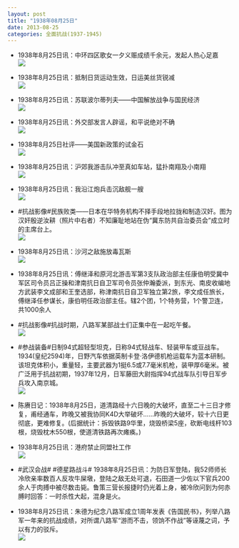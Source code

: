```yaml
---
layout: post
title: "1938年08月25日"
date: 2013-08-25
categories: 全面抗战(1937-1945)
---
```


<meta name="referrer" content="no-referrer" />

- 1938年8月25日讯：中环四区歌女一夕义赈成绩千余元，发起人热心足嘉 <br/><img src="https://ww3.sinaimg.cn/large/aca367d8jw1e7z9ywyuj7j20c10dddhq.jpg" />

- 1938年8月25日讯：抵制日货运动生效，日运美丝货锐减 <br/><img src="https://ww3.sinaimg.cn/large/aca367d8jw1e7z88jl85zj20cg0cxaby.jpg" />

- 1938年8月25日讯：苏联波尔蒂列夫——中国解放战争与国民经济 <br/><img src="https://ww4.sinaimg.cn/large/aca367d8jw1e7z6i12o41j20b119ljv1.jpg" />

- 1938年8月25日讯：外交部发言人辟谣，和平说绝对不确 <br/><img src="https://ww3.sinaimg.cn/large/aca367d8jw1e7z4riat4dj20ay0pk40s.jpg" />

- 1938年8月25日社评——美国新政策的试金石 <br/><img src="https://ww1.sinaimg.cn/large/aca367d8jw1e7z3187g4qj20c117uq7f.jpg" />

- 1938年8月25日讯：沪郊我游击队冲至真如车站，猛扑南翔及小南翔 <br/><img src="https://ww3.sinaimg.cn/large/aca367d8jw1e7z1cf3p1cj205c0nhaax.jpg" />

- 1938年8月25日讯：我沿江炮兵击沉敌舰一艘 <br/><img src="https://ww3.sinaimg.cn/large/aca367d8jw1e7yzkek74cj205k0cn0t5.jpg" />

- #抗战影像#民族败类——日本在华特务机构不择手段地拉拢和制造汉奸。图为汉奸殷逆汝耕（照片中右者）不知廉耻地站在伪“冀东防共自治委员会”成立时的主席台上。 <br/><img src="https://ww2.sinaimg.cn/large/aca367d8jw1e7ywys7btdj20dw07gta3.jpg" />

- 1938年8月25日讯：沙河之敌施放毒瓦斯 <br/><img src="https://ww4.sinaimg.cn/large/aca367d8jw1e7yud0ps3lj208l0d2my2.jpg" />

- 1938年8月25日讯：傅继泽和原河北游击军第3支队政治部主任康伯明受冀中军区司令员吕正操和津南抗日自卫军司令员张仲瀚委派，到东光、南皮收编地方武装李文成部和王奎选部，称津南抗日自卫军独立第2旅，李文成任旅长，傅继泽任参谋长，康伯明任政治部主任。辖2个团，1个特务营，1个警卫连，共1000余人 

- #抗战影像#抗战时期，八路军某部战士们正集中在一起吃午餐。 <br/><img src="https://ww3.sinaimg.cn/large/aca367d8jw1e7yq0wy01mj20dw0izac3.jpg" />

- #参战装备#日制94式超轻型坦克，日称94式轻战车、轻装甲车或豆战车。1934(皇纪2594)年，日野汽车依据英制卡登·洛伊德机枪运载车为蓝本研制。该坦克体积小，重量轻，主要武器为1挺6.5或7.7毫米机枪，装甲厚6毫米。被广泛用于抗战初期，1937年12月，日军藤田大尉指挥94式战车队引导日军步兵攻入南京城。 <br/><img src="https://ww1.sinaimg.cn/large/aca367d8jw1e7yoauddkvj20c10v0who.jpg" />

- 陈赓日记：1938年8月25日，道清路经十六日晚的大破坏，直至二十三日才修复，甫经通车，昨晚又被我协同K4D大举破坏……昨晚的大破坏，较十六日更彻底，更难修复。(后据统计：拆毁铁路9华里，烧毁桥梁5座，砍断电线杆103根，烧毁枕木550根，使道清铁路再次瘫痪。) 

- 1938年8月25日讯：港府禁止同盟社工作 <br/><img src="https://ww1.sinaimg.cn/large/aca367d8jw1e7ylodvgrbj20c90jewh3.jpg" />

- #武汉会战# #德星路战斗# 1938年8月25日讯：为防日军登陆，我52师师长冷欣亲率数百人反攻牛屎墩，登陆之敌无处可退，石田道一少佐以下官兵200余人于肉搏中被尽数击毙。鲁策三营长报捷时仍光着上身，被冷欣问到为何赤膊时回答：一时杀性大起，混身是火。 

- 1938年8月25日讯：朱德为纪念八路军成立1周年发表《告国民书》，列举八路军一年来的抗战成绩，对所谓八路军“游而不击，领饷不作战”等诬蔑之词，予以有力的驳斥。 <br/><img src="https://ww2.sinaimg.cn/large/aca367d8jw1e7yj3372n2j20dc09ujrl.jpg" />

